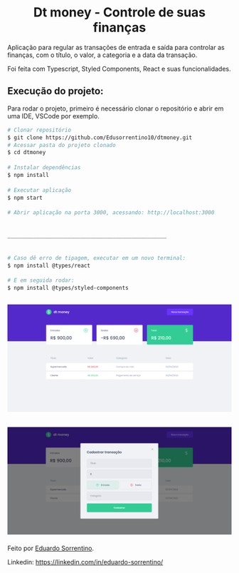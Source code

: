 <h1 align="center" >Dt money - Controle de suas finanças </h1>

Aplicação para regular as transações de entrada e saída para controlar as finanças, com o título, o valor, a categoria e a data da transação.
<p>Foi feita com Typescript, Styled Components, React e suas funcionalidades.</p>

## Execução do projeto:

Para rodar o projeto, primeiro é necessário clonar o repositório e abrir em uma IDE, VSCode por exemplo.

```bash
# Clonar repositório
$ git clone https://github.com/Edusorrentino10/dtmoney.git
# Acessar pasta do projeto clonado
$ cd dtmoney

# Instalar dependências
$ npm install

# Executar aplicação
$ npm start

# Abrir aplicação na porta 3000, acessando: http://localhost:3000


__________________________________________________


# Caso dê erro de tipagem, executar em um novo terminal:
$ npm install @types/react

# E em seguida rodar:
$ npm install @types/styled-components
```

<h2 align="center"><img src="./src/assets/dtmoney-print-home.png"></h2>
<h2 align="center"><img src="./src/assets/dtmoney-print-transaction.png"></h2>



Feito por <a href="https://github.com/Edusorrentino10">Eduardo Sorrentino</a>.

Linkedin: https://linkedin.com/in/eduardo-sorrentino/